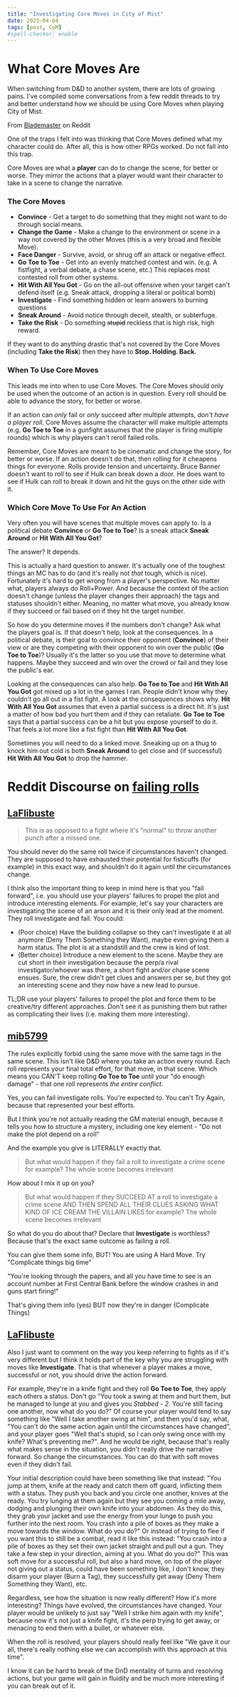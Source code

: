 ```yaml
---
title: "Investigating Core Moves in City of Mist"
date: 2023-04-04
tags: [post, CoM]
#spell-checker: enable
---
```

# What Core Moves Are
When switching from D&D to another system, there are lots of growing pains. I've compiled some conversations from a few reddit threads to try and better understand how we should be using Core Moves when playing City of Mist.

From [Blademaster](https://www.reddit.com/r/cityofmist/comments/chshhl/new_mc_guide_overview_of_the_core_moves/) on Reddit

One of the traps I felt into was thinking that Core Moves defined what my character could do. After all, this is how other RPGs worked. Do not fall into this trap.

Core Moves are what a **player** can do to change the scene, for better or worse. They mirror the actions that a player would want their character to take in a scene to change the narrative.

### The Core Moves
- **Convince** - Get a target to do something that they might not want to do through social means.
- **Change the Game** - Make a change to the environment or scene in a way not covered by the other Moves (this is a very broad and flexible Move).
- **Face Danger** - Survive, avoid, or shrug off an attack or negative effect.
- **Go Toe to Toe** - Get into an evenly matched contest and win. (e.g. A fistfight, a verbal debate, a chase scene, etc.) This replaces most contested roll from other systems.
- **Hit With All You Got** - Go on the all-out offensive when your target can't defend itself (e.g. Sneak attack, dropping a literal or political bomb)
- **Investigate** - Find something hidden or learn answers to burning questions
- **Sneak Around** - Avoid notice through deceit, stealth, or subterfuge.
- **Take the Risk** - Do something ~~stupid~~ reckless that is high risk, high reward.

If they want to do anything drastic that's not covered by the Core Moves (including **Take the Risk**) then they have to **Stop. Holding. Back.**

### When To Use Core Moves
This leads me into when to use Core Moves. The Core Moves should only be used when the outcome of an action is in question. Every roll should be able to advance the story, for better or worse.

If an action can *only* fail or *only* succeed after multiple attempts, _don't have a player roll_. Core Moves assume the character will make multiple attempts (e.g. **Go Toe to Toe** in a gunfight assumes that the player is firing multiple rounds) which is why players can't reroll failed rolls.

Remember, Core Moves are meant to be cinematic and change the story, for better or worse. If an action doesn't do that, then rolling for it cheapens things for everyone. Rolls provide tension and uncertainty. Bruce Banner doesn't want to roll to see if Hulk can break down a door. He does want to see if Hulk can roll to break it down and hit the guys on the other side with it.

### Which Core Move To Use For An Action
Very often you will have scenes that multiple moves can apply to. Is a political debate **Convince** or **Go Toe to Toe**? Is a sneak attack **Sneak Around** or **Hit With All You Got**?

The answer? It depends.

This is actually a hard question to answer. It's actually one of the toughest things an MC has to do (and it's really not _that_ tough, which is nice). Fortunately it's hard to get wrong from a player's perspective. No matter what, players always do Roll+Power. And because the context of the action doesn't change (unless the player changes their approach) the tags and statuses shouldn't either. Meaning, no matter what move, you already know if they succeed or fail based on if they hit the target number.

So how do you determine moves if the numbers don't change? Ask what the players goal is. If that doesn't help, look at the consequences. In a political debate, is their goal to convince their opponent (**Convince**) of their view or are they competing with their opponent to win over the public (**Go Toe to Toe**)? Usually it's the latter so you use that move to determine what happens. Maybe they succeed and win over the crowd or fail and they lose the public's ear.

Looking at the consequences can also help. **Go Toe to Toe** and **Hit With All You Got** got mixed up a lot in the games I ran. People didn't know why they couldn't go all out in a fist fight. A look at the consequences shows why. **Hit With All You Got** assumes that even a partial success is a direct hit. It's just a matter of how bad you hurt them and if they can retaliate. **Go Toe to Toe** says that a partial success can be a hit but you expose yourself to do it. That feels a lot more like a fist fight than **Hit With All You Got**.

Sometimes you will need to do a linked move. Sneaking up on a thug to knock him out cold is both **Sneak Around** to get close and (if successful) **Hit With All You Got** to drop the hammer.

# Reddit Discourse on [failing rolls](https://www.reddit.com/r/cityofmist/comments/cj3fsr/players_feel_investigate_move_isnt_worth_the_risk/)

## [LaFlibuste](https://www.reddit.com/r/cityofmist/comments/cj3fsr/comment/evdp2ub/?utm_source=reddit&utm_medium=web2x&context=3)
> This is as opposed to a fight where it's "normal" to throw another punch after a missed one.

You should never do the same roll twice if circumstances haven't changed. They are supposed to have exhausted their potential for fisticuffs (for example) in this exact way, and shouldn't do it again until the circumstances change.

I think also the important thing to keep in mind here is that you "fail forward", i.e. you should use your players' failures to propel the plot and introduce interesting elements. For example, let's say your characters are investigating the scene of an arson and it is their only lead at the moment. They roll investigate and fail. You could:
- (Poor choice) Have the building collapse so they can't investigate it at all anymore (Deny Them Something they Want), maybe even giving them a harm status. The plot is at a standstill and the crew is kind of lost.
- (Better choice) Introduce a new element to the scene. Maybe they are cut short in their investigation because the perp/a rival investigator/whoever was there, a short fight and/or chase scene ensues. Sure, the crew didn't get clues and answers per se, but they got an interesting scene and they now have a new lead to pursue.

TL;DR use your players' failures to propel the plot and force them to be creative/try different approaches. Don't see it as punishing them but rather as complicating their lives (i.e. making them more interesting).

## [mib5799](https://www.reddit.com/r/cityofmist/comments/cj3fsr/comment/evdnbxa/?utm_source=reddit&utm_medium=web2x&context=3)
The rules explicitly forbid using the same move with the same tags in the same scene. This isn't like D&D where you take an action every round. Each roll represents your final total effort, for that move, in that scene. Which means you CAN'T keep rolling **Go Toe to Toe** until your "do enough damage" - that one roll represents _the entire conflict_.

Yes, you can fail investigate rolls. You're expected to. You can't Try Again, because that represented your best efforts.

But I think you're not actually reading the GM material enough, because it tells you how to structure a mystery, including one key element - "Do not make the plot depend on a roll"

And the example you give is LITERALLY exactly that.
> But what would happen if they fail a roll to investigate a crime scene for example? The whole scene becomes irrelevant

How about I mix it up on you?
> But what would happen if they SUCCEED AT a roll to investigate a crime scene AND THEN SPEND ALL THEIR CLUES ASKING WHAT KIND OF ICE CREAM THE VILLAIN LIKES for example? The whole scene becomes irrelevant

So what do you do about that? Declare that **Investigate** is worthless? Because that's the exact same outcome as failing a roll.

You can give them some info, BUT! You are using A Hard Move. Try "Complicate things big time"

"You're looking through the papers, and all you have time to see is an account number at First Central Bank before the window crashes in and guns start firing!"

That's giving them info (yes) BUT now they're in danger (Complicate Things)

## [LaFlibuste](https://www.reddit.com/user/LaFlibuste/)
Also I just want to comment on the way you keep referring to fights as if it's very different but I think it holds part of the key why you are struggling with moves like **Investigate**. That is that whenever a player makes a move, successful or not, you should drive the action forward.

For example, they're in a knife fight and they roll **Go Toe to Toe**, they apply each others a status. Don't go "You took a swing at them and hurt them, but he managed to lunge at you and gives you _Stabbed - 2._ You're still facing one another, now what do you do?" Of course your player would tend to say something like "Well I take another swing at him", and then you'd say, what, "You can't do the same action again until the circumstances have changed", and your player goes "Well that's stupid, so I can only swing once with my knife? What's preventing me?". And he would be right, because that's really what makes sense in the situation, you didn't really drive the narrative forward. So change the circumstances. You can do that with soft moves even if they didn't fail.

Your initial description could have been something like that instead: "You jump at them, knife at the ready and catch them off guard, inflicting them with a status. They push you back and you circle one another, knives at the ready. You try lunging at them again but they see you coming a mile away, dodging and plunging their own knife into your abdomen. As they do this, they grab your jacket and use the energy from your lunge to push you further into the next room. You crash into a pile of boxes as they make a move towards the window. What do you do?" Or instead of trying to flee if you want this to still be a combat, read it like this instead: "You crash into a pile of boxes as they set their own jacket straight and pull out a gun. They take a few step in your direction, aiming at you. What do you do?" This was soft move for a successful roll, but also a hard move, on top of the player not giving out a status, could have been something like, I don't know, they disarm your player (Burn a Tag), they successfully get away (Deny Them Something they Want), etc.

Regardless, see how the situation is now really different? How it's more interesting? Things have evolved, the circumstances have changed. Your player would be unlikely to just say "Well I strike him again with my knife", because now it's not just a knife fight, it's the perp trying to get away, or menacing to end them with a bullet, or whatever else.

When the roll is resolved, your players should really feel like "We gave it our all, there's really nothing else we can accomplish with this approach at this time".

I know it can be hard to break of the DnD mentality of turns and resolving actions, but your game will gain in fluidity and be much more interesting if you can break out of it.
